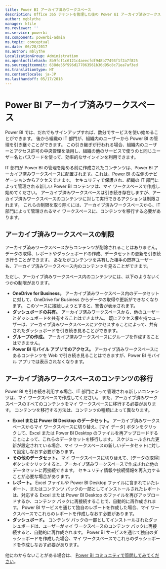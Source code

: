 ```yaml
---
title: Power BI アーカイブ済みワークスペース
description: Office 365 テナントを管理した後の Power BI アーカイブ済みワークスペース
author: mgblythe
manager: kfile
ms.reviewer: ''
ms.service: powerbi
ms.component: powerbi-admin
ms.topic: conceptual
ms.date: 06/28/2017
ms.author: mblythe
LocalizationGroup: Administration
ms.openlocfilehash: 8b9fcf1c6121c4aeecfdf948b77493f1f2a7f825
ms.sourcegitcommit: 638de55f996d177063561b36d95c8c71ea7af3ed
ms.translationtype: HT
ms.contentlocale: ja-JP
ms.lasthandoff: 05/17/2018
---
```

# <a name="power-bi-archived-workspace"></a>Power BI アーカイブ済みワークスペース
Power BI では、だれでもサインアップすれば、数分でサービスを使い始めることができます。  後から組織の IT 部門が、組織内のユーザーから Power BI の管理を引き継ぐことができます。  この引き継ぎが行われる場合、組織内のユーザーとアクセス許可の中央管理を活用し、組織の他のサービスで使うのと同じユーザー名とパスワードを使って、効率的なサインインを利用できます。 

IT 部門が Power BI の管理を始める前に作成されたコンテンツは、Power BI アーカイブ済みワークスペースに配置されます。これは、[Power BI](https://app.powerbi.com) の左側のナビゲーションからアクセスできます。  セキュリティで保護され、組織の IT 部門によって管理される新しい Power BI コンテンツは、マイ ワークスペースで作成し始めてください。  アーカイブ済みワークスペースは引き続き存在しますが、アーカイブ済みワークスペースのコンテンツに対して実行できるアクションは制限されます。  これらの制限を取り除くには、アーカイブ済みワークスペースから、IT 部門によって管理されるマイ ワークスペースに、コンテンツを移行する必要があります。

## <a name="restrictions-in-your-archived-workspace"></a>アーカイブ済みワークスペースの制限
アーカイブ済みワークスペースからコンテンツが削除されることはありません。  データの取得、レポートやダッシュボードの作成、データセットの更新を引き続き行うことができます。  あなたがコンテンツを共有した相手の既存ユーザーも、アーカイブ済みワークスペース内のコンテンツを見ることができます。

ただし、アーカイブ済みワークスペース内のコンテンツには、以下のようないくつかの制限があります。

* **OneDrive for Business。**  アーカイブ済みワークスペース内のデータセットに対して、OneDrive for Business からデータの取得や更新ができなくなります。  このソースに接続しようとすると、警告が表示されます。
* **ダッシュボードの共有。**  アーカイブ済みワークスペースから、他のユーザーとダッシュボードを共有することはできません。  既にアクセス権を持つユーザーは、アーカイブ済みワークスペースにアクセスすることによって、共有されたダッシュボードを引き続き見ることができます。
* **グループの作成。**  アーカイブ済みワークスペースにグループを作成することはできません。
* **Power BI モバイル アプリでのアクセス。**  アーカイブ済みワークスペースにあるコンテンツを Web で引き続き見ることはできますが、Power BI モバイル アプリでは表示されなくなります。

## <a name="migrating-content-in-your-archived-workspace"></a>アーカイブ済みワークスペースのコンテンツの移行
Power BI を引き続き利用する場合、IT 部門によって管理される新しいコンテンツは、マイ ワークスペースで作成してください。   また、アーカイブ済みワークスペースのすべてのコンテンツをマイ ワークスペースに移行する必要があります。  コンテンツを移行する方法は、コンテンツの種類によって異なります。

* **Excel または Power BI Desktop のデータセット。**  アーカイブ済みワークスペースからマイ ワークスペースに切り替え、[マイ データ] ボタンをクリックして、Excel または Power BI Desktop のファイルを再アップロードすることによって、これらのデータセットを移行します。  スケジュールされた更新が設定されている場合、マイ ワークスペースの新しいデータセットに対して設定しなおす必要があります。
* **その他のデータセット。**  マイ ワークスペースに切り替えて、[データの取得] ボタンをクリックすると、アーカイブ済みワークスペースで作成された他のデータセットに再接続できます。  セキュリティ情報や接続情報を再入力することが必要な場合があります。
* **レポート。**  Excel ファイルや Power BI Desktop ファイルに含まれていたレポート、またはコンテンツ パックの一部としてインストールされたレポートは、対応する Excel または Power BI Desktop のファイルを再びアップロードするか、コンテンツ パックに再接続することで、自動的に再作成されます。  Power BI サービスを通じて独自のレポートを作成した場合、マイ ワークスペースでこれらのレポートを作成しなおす必要があります。
* **ダッシュボード。**  コンテンツ パックの一部としてインストールされたダッシュボードは、ユーザーがマイ ワークスペースのコンテンツ パックに再接続すると、自動的に再作成されます。  Power BI サービスを通じて独自のダッシュボードを作成した場合、マイ ワークスペースでこれらのダッシュボードを作成しなおす必要があります。

他にわからないことがある場合は、 [Power BI コミュニティで質問してみてください](http://community.powerbi.com/)。

